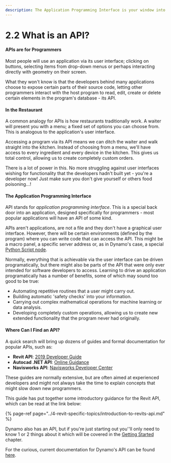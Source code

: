 ```yaml
---
description: The Application Programming Interface is your window into an application
---
```


# 2.2 What is an API?

#### APIs are for Programmers

Most people will use an application via its user interface; clicking on buttons, selecting items from drop-down menus or perhaps interacting directly with geometry on their screen.

What they won't know is that the developers behind many applications choose to expose certain parts of their source code, letting other programmers interact with the host program to read, edit, create or delete certain elements in the program's database - its API.

#### In the Restaurant

A common analogy for APIs is how restaurants traditionally work. A waiter will present you with a menu; a fixed set of options you can choose from. This is analogous to the application's user interface. 

Accessing a program via its API means we can ditch the waiter and walk straight into the kitchen. Instead of choosing from a menu, we'll have access to every ingredient and every device in the kitchen. This gives us total control, allowing us to create completely custom orders.

There is a lot of power in this. No more struggling against user interfaces wishing for functionality that the developers hadn't built yet - you're a developer now! Just make sure you don't give yourself or others food poisoning...!

#### The Application Programming Interface

API stands for _application programming interface_. This is a special back door into an application, designed specifically for programmers - most popular applications will have an API of some kind.

APIs aren't applications, are not a file and they don't have a graphical user interface. However, there will be certain environments \(defined by the program\) where you can write code that can access the API. This might be a macro panel, a specific server address or, as in Dynamo's case, a special [Python Script node](../getting-started/using-dynamos-python-node.md).

Normally, everything that is achievable via the user interface can be driven programatically, but there might also be parts of the API that were only ever intended for software developers to access. Learning to drive an application programatically has a number of benefits, some of which may sound too good to be true:

* Automating repetitive routines that a user might carry out.
* Building automatic 'safety checks' into your information.
* Carrying out complex mathematical operations for machine learning or data analysis.
* Developing completely custom operations, allowing us to create new extended functionality that the program never had originally. 

#### Where Can I Find an API?

A quick search will bring up dozens of guides and formal documentation for popular APIs, such as:

* **Revit API**: [2019 Developer Guide](http://help.autodesk.com/view/RVT/2019/ENU/)
* **Autocad .NET API**: [Online Guidance](https://www.autodesk.com/autodesk-university/class/Introduction-AutoCAD-Softwares-NET-API-Using-C-NET-2018)
* **Navisworks API**: [Navisworks Developer Center](https://www.autodesk.com/developer-network/platform-technologies/navisworks)

These guides are normally extensive, but are often aimed at experienced developers and might not always take the time to explain concepts that might slow down new programmers.

This guide has put together some introductory guidance for the Revit API, which can be read at the link below:

{% page-ref page="../4-revit-specific-topics/introduction-to-revits-api.md" %}

Dynamo also has an API, but if you're just starting out you''ll only need to know 1 or 2 things about it which will be covered in the [Getting Started](../getting-started/) chapter.   
  
For the curious, current documentation for Dynamo's API can be found [here](https://dynamods.github.io/DynamoAPI/).


